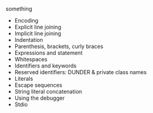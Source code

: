 something

- Encoding
- Explicit line joining
- Implicit line joining
- Indentation
- Parenthesis, brackets, curly braces
- Expressions and statement
- Whitespaces
- Identifiers and keywords
- Reserved identifiers: DUNDER & private class names
- Literals
- Escape sequences
- String literal concatenation
- Using the debugger
- Stdio
